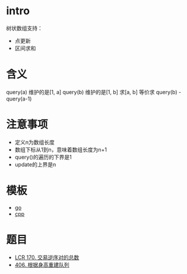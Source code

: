 # intro
树状数组支持：
- 点更新
- 区间求和

# 含义
query(a) 维护的是[1, a]
query(b) 维护的是[1, b]
求[a, b] 等价求 query(b) - query(a-1)

# 注意事项
- 定义n为数组长度
- 数组下标从1到n，意味着数组长度为n+1
- query()的遍历的下界是1
- update的上界是n


# 模板
- [go](./BIT.go)
- [cpp](./BIT.cpp)

# 题目
- [LCR 170. 交易逆序对的总数](https://leetcode.cn/problems/shu-zu-zhong-de-ni-xu-dui-lcof/) 
- [406. 根据身高重建队列](https://leetcode.cn/problems/queue-reconstruction-by-height/)
